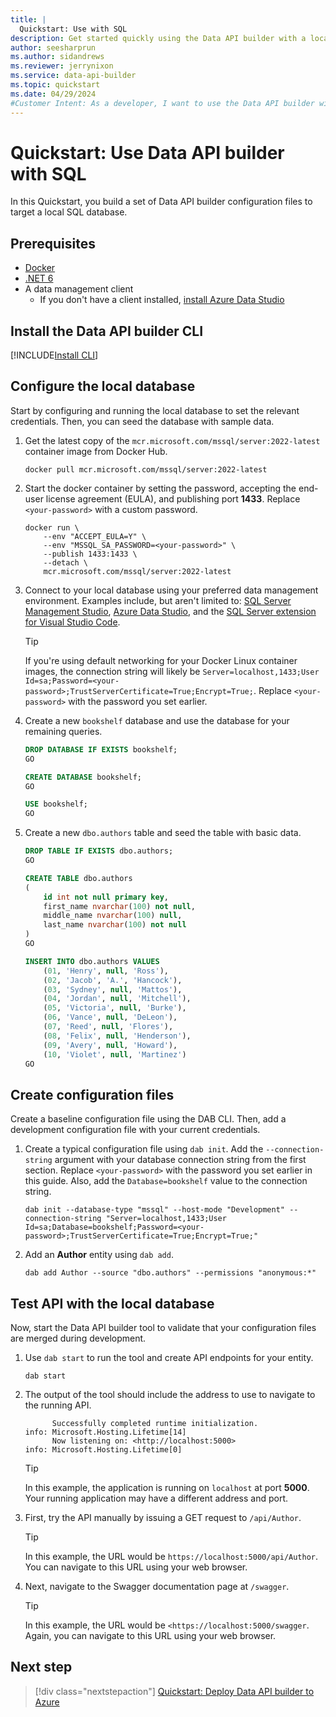 ```yaml
---
title: |
  Quickstart: Use with SQL
description: Get started quickly using the Data API builder with a local Docker-hosted SQL database.
author: seesharprun
ms.author: sidandrews
ms.reviewer: jerrynixon
ms.service: data-api-builder
ms.topic: quickstart
ms.date: 04/29/2024
#Customer Intent: As a developer, I want to use the Data API builder with my local SQL database, so that I can quickly develop my API before deploying it.
---
```


# Quickstart: Use Data API builder with SQL

In this Quickstart, you build a set of Data API builder configuration files to target a local SQL database.

## Prerequisites

- [Docker](https://www.docker.com/products/docker-desktop/)
- [.NET 6](https://dotnet.microsoft.com/download/dotnet/6.0)
- A data management client
  - If you don't have a client installed, [install Azure Data Studio](/azure-data-studio/download-azure-data-studio)

## Install the Data API builder CLI

[!INCLUDE[Install CLI](includes/install-cli.md)]

## Configure the local database

Start by configuring and running the local database to set the relevant credentials. Then, you can seed the database with sample data.

1. Get the latest copy of the `mcr.microsoft.com/mssql/server:2022-latest` container image from Docker Hub.

    ```shell
    docker pull mcr.microsoft.com/mssql/server:2022-latest
    ```

1. Start the docker container by setting the password, accepting the end-user license agreement (EULA), and publishing port **1433**. Replace `<your-password>` with a custom password.

    ```shell
    docker run \
        --env "ACCEPT_EULA=Y" \
        --env "MSSQL_SA_PASSWORD=<your-password>" \
        --publish 1433:1433 \
        --detach \
        mcr.microsoft.com/mssql/server:2022-latest
    ```

1. Connect to your local database using your preferred data management environment. Examples include, but aren't limited to: [SQL Server Management Studio](/sql/ssms), [Azure Data Studio](/azure-data-studio), and the [SQL Server extension for Visual Studio Code](https://marketplace.visualstudio.com/items?itemName=ms-mssql.mssql).

    > [!TIP]
    > If you're using default networking for your Docker Linux container images, the connection string will likely be `Server=localhost,1433;User Id=sa;Password=<your-password>;TrustServerCertificate=True;Encrypt=True;`. Replace `<your-password>` with the password you set earlier.

1. Create a new `bookshelf` database and use the database for your remaining queries.

    ```sql
    DROP DATABASE IF EXISTS bookshelf;
    GO

    CREATE DATABASE bookshelf;
    GO

    USE bookshelf;
    GO
    ```

1. Create a new `dbo.authors` table and seed the table with basic data.

    ```sql
    DROP TABLE IF EXISTS dbo.authors;
    GO

    CREATE TABLE dbo.authors
    (
        id int not null primary key,
        first_name nvarchar(100) not null,
        middle_name nvarchar(100) null,
        last_name nvarchar(100) not null
    )
    GO

    INSERT INTO dbo.authors VALUES
        (01, 'Henry', null, 'Ross'),
        (02, 'Jacob', 'A.', 'Hancock'),
        (03, 'Sydney', null, 'Mattos'),
        (04, 'Jordan', null, 'Mitchell'),
        (05, 'Victoria', null, 'Burke'),
        (06, 'Vance', null, 'DeLeon'),
        (07, 'Reed', null, 'Flores'),
        (08, 'Felix', null, 'Henderson'),
        (09, 'Avery', null, 'Howard'),
        (10, 'Violet', null, 'Martinez')
    GO
    ```

## Create configuration files

Create a baseline configuration file using the DAB CLI. Then, add a development configuration file with your current credentials.

1. Create a typical configuration file using `dab init`. Add the `--connection-string` argument with your database connection string from the first section. Replace `<your-password>` with the password you set earlier in this guide. Also, add the `Database=bookshelf` value to the connection string.

    ```dotnetcli
    dab init --database-type "mssql" --host-mode "Development" --connection-string "Server=localhost,1433;User Id=sa;Database=bookshelf;Password=<your-password>;TrustServerCertificate=True;Encrypt=True;"
    ```

1. Add an **Author** entity using `dab add`.

    ```dotnetcli
    dab add Author --source "dbo.authors" --permissions "anonymous:*"
    ```

## Test API with the local database

Now, start the Data API builder tool to validate that your configuration files are merged during development.

1. Use `dab start` to run the tool and create API endpoints for your entity.

    ```dotnetcli
    dab start
    ```

1. The output of the tool should include the address to use to navigate to the running API.

    ```output
          Successfully completed runtime initialization.
    info: Microsoft.Hosting.Lifetime[14]
          Now listening on: <http://localhost:5000>
    info: Microsoft.Hosting.Lifetime[0]
    ```

    > [!TIP]
    > In this example, the application is running on `localhost` at port **5000**. Your running application may have a different address and port.

1. First, try the API manually by issuing a GET request to `/api/Author`.

    > [!TIP]
    > In this example, the URL would be `https://localhost:5000/api/Author`. You can navigate to this URL using your web browser.

1. Next, navigate to the Swagger documentation page at `/swagger`.

    > [!TIP]
    > In this example, the URL would be `<https://localhost:5000/swagger`. Again, you can navigate to this URL using your web browser.

## Next step

> [!div class="nextstepaction"]
> [Quickstart: Deploy Data API builder to Azure](quickstart-azure-sql.md)
